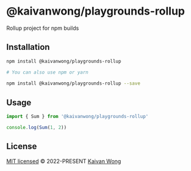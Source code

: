 # @kaivanwong/playgrounds-rollup

Rollup project for npm builds

## Installation

```sh
npm install @kaivanwong/playgrounds-rollup

# You can also use npm or yarn
 
npm install @kaivanwong/playgrounds-rollup --save
```

## Usage

```js
import { Sum } from '@kaivanwong/playgrounds-rollup'

console.log(Sum(1, 2))
```

## License

[MIT licensed](./LICENSE) © 2022-PRESENT [Kaivan Wong](https://github.com/kaivanwong)
